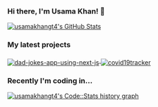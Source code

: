 ### Hi there, I'm Usama Khan! 👋

<a href="https://github.com/usamakhangt4">
  <img src="https://github-readme-stats-sand-kappa.vercel.app/api?username=usamakhangt4&show_icons=true&count_private=true&include_all_commits=true" alt="usamakhangt4's GitHub Stats" />
</a>

### My latest projects

<a href="https://github.com/usamakhangt4/dad-jokes-app-using-next-js">
  <img align="middle" src="https://github-readme-stats-sand-kappa.vercel.app/api/pin/?username=usamakhangt4&repo=dad-jokes-app-using-next-js" alt="dad-jokes-app-using-next-js" />
</a>
<a href="https://github.com/usamakhangt4/covid19tracker">
  <img align="middle" src="https://github-readme-stats-sand-kappa.vercel.app/api/pin/?username=usamakhangt4&repo=covid19tracker" alt="covid19tracker" />
</a>

### Recently I'm coding in...

<a href="https://codestats.net/users/usamakhangt4">
  <img src='https://codestats-readme.usamakhangt4.cn/history-graph/usamakhangt4?width=850&height=300&timezone=08:00&history_days=20&max_languages=12&language_colors=["3e4053","f15854","5da5da","faa43a","60bd68","f17cb0","b2912f","00897b","b276b2","ffc0cb","cddc39","7e57c2","bdbdbd"]' alt="usamakhangt4's Code::Stats history graph" />
</a>
<!-- SFMyNTY.ZFhOaGJXRnJhR0Z1WjNRMCMjTVRFek9UWT0.yxGIcsz6IMVxZKcWnsFChqXn6BYF8sWMEvwZbGtQM34 -->
